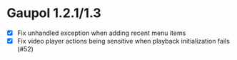 Gaupol 1.2.1/1.3
================

* [x] Fix unhandled exception when adding recent menu items
* [x] Fix video player actions being sensitive when playback
      initialization fails (#52)
